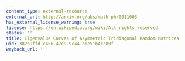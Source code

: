 ```yaml
---
content_type: external-resource
external_url: http://arxiv.org/abs/math-ph/0011003
has_external_license_warning: true
license: https://en.wikipedia.org/wiki/All_rights_reserved
status: ''
title: Eigenvalue Curves of Asymmetric Tridiagonal Random Matrices
uid: 382b9ffd-c456-47e9-9c44-bbe51b4cc80f
wayback_url: ''
---
```

